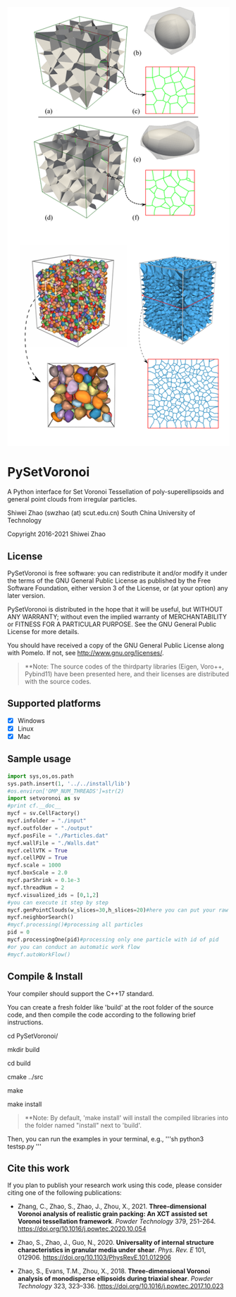 ![](./doc/cover.png)
# PySetVoronoi
A Python interface for Set Voronoi Tessellation of poly-superellipsoids and general point clouds from irregular particles.

Shiwei Zhao (swzhao (at) scut.edu.cn)
South China University of Technology

Copyright 2016-2021 Shiwei Zhao

## License

PySetVoronoi is free software: you can redistribute it and/or modify
it under the terms of the GNU General Public License as published by
the Free Software Foundation, either version 3 of the License, or
(at your option) any later version.

PySetVoronoi is distributed in the hope that it will be useful,
but WITHOUT ANY WARRANTY; without even the implied warranty of
MERCHANTABILITY or FITNESS FOR A PARTICULAR PURPOSE.  See the
GNU General Public License for more details.

You should have received a copy of the GNU General Public License
along with Pomelo.  If not, see <http://www.gnu.org/licenses/>.

> **Note: The source codes of the thirdparty libraries (Eigen, Voro++, Pybind11) have been presented here, and their licenses are distributed with the source codes.

## Supported platforms

- [x] Windows
- [x] Linux
- [x] Mac

## Sample usage

```py
import sys,os,os.path
sys.path.insert(1, '../../install/lib')
#os.environ['OMP_NUM_THREADS']=str(2)
import setvoronoi as sv
#print cf.__doc__
mycf = sv.CellFactory()
mycf.infolder = "./input"
mycf.outfolder = "./output"
mycf.posFile = "./Particles.dat"
mycf.wallFile = "./Walls.dat"
mycf.cellVTK = True
mycf.cellPOV = True
mycf.scale = 1000
mycf.boxScale = 2.0
mycf.parShrink = 0.1e-3
mycf.threadNum = 2
mycf.visualized_ids = [0,1,2]
#you can execute it step by step
mycf.genPointClouds(w_slices=30,h_slices=20)#here you can put your raw data
mycf.neighborSearch()
#mycf.processing()#processing all particles
pid = 0
mycf.processingOne(pid)#processing only one particle with id of pid
#or you can conduct an automatic work flow
#mycf.autoWorkFlow()
```

## Compile & Install

Your compiler should support the C++17 standard.

You can create a fresh folder like 'build' at the root folder of the source
 code, and then compile the code according to the following brief instructions.

cd PySetVoronoi/

mkdir build

cd build

cmake ../src

make

make install

> **Note: By default, 'make install' will install the compiled libraries into the folder named 
"install" next to 'build'.

Then, you can run the examples in your terminal, e.g.,
'''sh
python3 testsp.py
'''

## Cite this work

If you plan to publish your research work using this code, please consider citing one of the following publications:

- Zhang, C., Zhao, S., Zhao, J., Zhou, X., 2021. **Three-dimensional Voronoi analysis of realistic grain packing: An XCT assisted set Voronoi tessellation framework**. _Powder Technology_ 379, 251–264. https://doi.org/10.1016/j.powtec.2020.10.054

- Zhao, S., Zhao, J., Guo, N., 2020. **Universality of internal structure characteristics in granular media under shear**. _Phys. Rev. E_ 101, 012906. https://doi.org/10.1103/PhysRevE.101.012906

- Zhao, S., Evans, T.M., Zhou, X., 2018. **Three-dimensional Voronoi analysis of monodisperse ellipsoids during triaxial shear**. _Powder Technology_ 323, 323–336. https://doi.org/10.1016/j.powtec.2017.10.023

